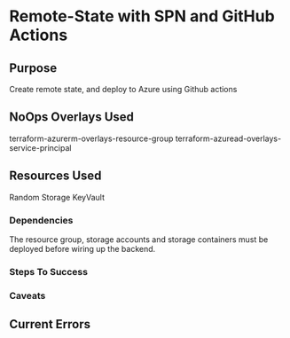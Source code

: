 # **Remote-State with SPN and GitHub Actions**

## Purpose
Create remote state, and deploy to Azure using Github actions

## NoOps Overlays Used

terraform-azurerm-overlays-resource-group
terraform-azuread-overlays-service-principal

## Resources Used

Random
Storage
KeyVault

### Dependencies
The resource group, storage accounts and storage containers must be deployed before wiring up the backend.

### Steps To Success

### Caveats

## Current Errors

